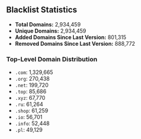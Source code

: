 ## Blacklist Statistics

- **Total Domains:** 2,934,459
- **Unique Domains:** 2,934,459
- **Added Domains Since Last Version:** 801,315
- **Removed Domains Since Last Version:** 888,772

### Top-Level Domain Distribution

-  `.com`: 1,329,665
-  `.org`: 270,438
-  `.net`: 199,720
-  `.top`: 85,686
-  `.xyz`: 67,770
-  `.ru`: 61,264
-  `.shop`: 61,259
-  `.io`: 56,701
-  `.info`: 52,448
-  `.pl`: 49,129

